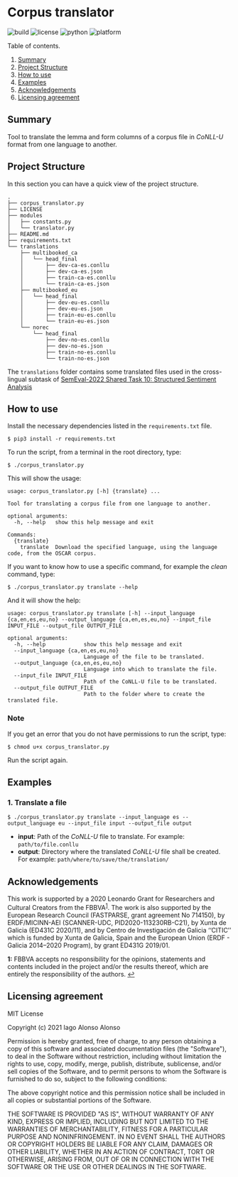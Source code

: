 # Corpus translator

![build](https://img.shields.io/badge/build-passing-brightgreen) ![license](https://img.shields.io/badge/license-MIT-brightgreen) ![python](https://img.shields.io/badge/python-3.8%2B-blue) ![platform](https://img.shields.io/badge/platform-linux--64%20%7C%20win--64-lightgrey)

Table of contents.

1. [Summary](#summary)
2. [Project Structure](#project-structure)
3. [How to use](#how-to-use)
4. [Examples](#examples)
5. [Acknowledgements](#acknowledgements)
6. [Licensing agreement](#licensing-agreement)

## Summary

Tool to translate the lemma and form columns of a corpus file in *CoNLL-U* format from one language to another.

## Project Structure

In this section you can have a quick view of the project structure.

```
.
├── corpus_translator.py
├── LICENSE
├── modules
│   ├── constants.py
│   └── translator.py
├── README.md
├── requirements.txt
└── translations
    ├── multibooked_ca
    │   └── head_final
    │       ├── dev-ca-es.conllu
    │       ├── dev-ca-es.json
    │       ├── train-ca-es.conllu
    │       └── train-ca-es.json
    ├── multibooked_eu
    │   └── head_final
    │       ├── dev-eu-es.conllu
    │       ├── dev-eu-es.json
    │       ├── train-eu-es.conllu
    │       └── train-eu-es.json
    └── norec
        └── head_final
            ├── dev-no-es.conllu
            ├── dev-no-es.json
            ├── train-no-es.conllu
            └── train-no-es.json
```

The `translations` folder contains some translated files used in the cross-lingual subtask
of [SemEval-2022 Shared Task 10: Structured Sentiment Analysis][1]

[1]: https://github.com/jerbarnes/semeval22_structured_sentiment

## How to use

Install the necessary dependencies listed in the `requirements.txt` file.

`$ pip3 install -r requirements.txt`

To run the script, from a terminal in the root directory, type:

`$ ./corpus_translator.py`

This will show the usage:

```
usage: corpus_translator.py [-h] {translate} ...

Tool for translating a corpus file from one language to another.

optional arguments:
  -h, --help   show this help message and exit

Commands:
  {translate}
    translate  Download the specified language, using the language code, from the OSCAR corpus.
```

If you want to know how to use a specific command, for example the *clean* command, type:

`$ ./corpus_translator.py translate --help`

And it will show the help:

```
usage: corpus_translator.py translate [-h] --input_language {ca,en,es,eu,no} --output_language {ca,en,es,eu,no} --input_file INPUT_FILE --output_file OUTPUT_FILE

optional arguments:
  -h, --help            show this help message and exit
  --input_language {ca,en,es,eu,no}
                        Language of the file to be translated.
  --output_language {ca,en,es,eu,no}
                        Language into which to translate the file.
  --input_file INPUT_FILE
                        Path of the CoNLL-U file to be translated.
  --output_file OUTPUT_FILE
                        Path to the folder where to create the translated file.
```

### Note

If you get an error that you do not have permissions to run the script, type:

`$ chmod u+x corpus_translator.py`

Run the script again.

## Examples

### 1. Translate a file

`$ ./corpus_translator.py translate --input_language es --output_language eu --input_file input --output_file output`

- **input**: Path of the *CoNLL-U* file to translate. For example: `path/to/file.conllu`
- **output**: Directory where the translated *CoNLL-U* file shall be created. For example: `path/where/to/save/the/translation/`

## Acknowledgements

This work is supported by a 2020 Leonardo Grant for Researchers and Cultural Creators from the FBBVA<sup id="fbbva">[1](#FBBVA)</sup>. The
work is also supported by the European Research Council (FASTPARSE, grant agreement No 714150), by ERDF/MICINN-AEI (SCANNER-UDC,
PID2020-113230RB-C21), by Xunta de Galicia (ED431C 2020/11), and by Centro de Investigación de Galicia ‘‘CITIC’’ which is funded by Xunta de
Galicia, Spain and the European Union (ERDF - Galicia 2014–2020 Program), by grant ED431G 2019/01.

<b id="fbbva">1:</b> FBBVA accepts no responsibility for the opinions, statements and contents included in the project and/or the results
thereof, which are entirely the responsibility of the authors. [↩](#FBBVA)

## Licensing agreement

MIT License

Copyright (c) 2021 Iago Alonso Alonso

Permission is hereby granted, free of charge, to any person obtaining a copy of this software and associated documentation files (the
"Software"), to deal in the Software without restriction, including without limitation the rights to use, copy, modify, merge, publish,
distribute, sublicense, and/or sell copies of the Software, and to permit persons to whom the Software is furnished to do so, subject to the
following conditions:

The above copyright notice and this permission notice shall be included in all copies or substantial portions of the Software.

THE SOFTWARE IS PROVIDED "AS IS", WITHOUT WARRANTY OF ANY KIND, EXPRESS OR IMPLIED, INCLUDING BUT NOT LIMITED TO THE WARRANTIES OF
MERCHANTABILITY, FITNESS FOR A PARTICULAR PURPOSE AND NONINFRINGEMENT. IN NO EVENT SHALL THE AUTHORS OR COPYRIGHT HOLDERS BE LIABLE FOR ANY
CLAIM, DAMAGES OR OTHER LIABILITY, WHETHER IN AN ACTION OF CONTRACT, TORT OR OTHERWISE, ARISING FROM, OUT OF OR IN CONNECTION WITH THE
SOFTWARE OR THE USE OR OTHER DEALINGS IN THE SOFTWARE.